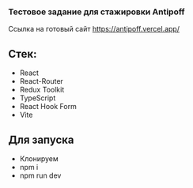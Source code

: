 ### Тестовое задание для стажировки Antipoff
Ссылка на готовый сайт https://antipoff.vercel.app/

## Стек:
* React
* React-Router
* Redux Toolkit
* TypeScript
* React Hook Form
* Vite

## Для запуска
* Клонируем
* npm i
* npm run dev